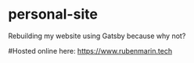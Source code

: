 # personal-site
Rebuilding my website using Gatsby because why not?


#Hosted online here:
https://www.rubenmarin.tech
